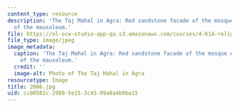 ```yaml
---
content_type: resource
description: 'The Taj Mahal in Agra: Red sandstone facade of the mosque on the side
  of the mausoleum.'
file: https://ol-ocw-studio-app-qa.s3.amazonaws.com/courses/4-614-religious-architecture-and-islamic-cultures-fall-2002/cc80582c29895e153c4389a8a4b0ba15_2006.jpg
file_type: image/jpeg
image_metadata:
  caption: 'The Taj Mahal in Agra: Red sandstone facade of the mosque on the side
    of the mausoleum.'
  credit: ''
  image-alt: Photo of The Taj Mahal in Agra
resourcetype: Image
title: 2006.jpg
uid: cc80582c-2989-5e15-3c43-89a8a4b0ba15
---
```

